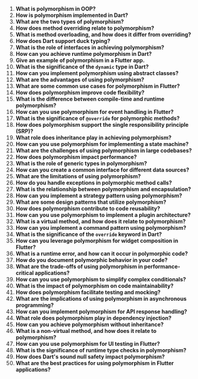 1. **What is polymorphism in OOP?**
2. **How is polymorphism implemented in Dart?**
3. **What are the two types of polymorphism?**
4. **How does method overriding relate to polymorphism?**
5. **What is method overloading, and how does it differ from overriding?**
6. **How does Dart support duck typing?**
7. **What is the role of interfaces in achieving polymorphism?**
8. **How can you achieve runtime polymorphism in Dart?**
9. **Give an example of polymorphism in a Flutter app.**
10. **What is the significance of the `dynamic` type in Dart?**
11. **How can you implement polymorphism using abstract classes?**
12. **What are the advantages of using polymorphism?**
13. **What are some common use cases for polymorphism in Flutter?**
14. **How does polymorphism improve code flexibility?**
15. **What is the difference between compile-time and runtime polymorphism?**
16. **How can you use polymorphism for event handling in Flutter?**
17. **What is the significance of `@override` for polymorphic methods?**
18. **How does polymorphism support the single responsibility principle (SRP)?**
19. **What role does inheritance play in achieving polymorphism?**
20. **How can you use polymorphism for implementing a state machine?**
21. **What are the challenges of using polymorphism in large codebases?**
22. **How does polymorphism impact performance?**
23. **What is the role of generic types in polymorphism?**
24. **How can you create a common interface for different data sources?**
25. **What are the limitations of using polymorphism?**
26. **How do you handle exceptions in polymorphic method calls?**
27. **What is the relationship between polymorphism and encapsulation?**
28. **How can you implement a strategy pattern using polymorphism?**
29. **What are some design patterns that utilize polymorphism?**
30. **How does polymorphism contribute to code reusability?**
31. **How can you use polymorphism to implement a plugin architecture?**
32. **What is a virtual method, and how does it relate to polymorphism?**
33. **How can you implement a command pattern using polymorphism?**
34. **What is the significance of the `override` keyword in Dart?**
35. **How can you leverage polymorphism for widget composition in Flutter?**
36. **What is a runtime error, and how can it occur in polymorphic code?**
37. **How do you document polymorphic behavior in your code?**
38. **What are the trade-offs of using polymorphism in performance-critical applications?**
39. **How can you use polymorphism to simplify complex conditionals?**
40. **What is the impact of polymorphism on code maintainability?**
41. **How does polymorphism facilitate testing and mocking?**
42. **What are the implications of using polymorphism in asynchronous programming?**
43. **How can you implement polymorphism for API response handling?**
44. **What role does polymorphism play in dependency injection?**
45. **How can you achieve polymorphism without inheritance?**
46. **What is a non-virtual method, and how does it relate to polymorphism?**
47. **How can you use polymorphism for UI testing in Flutter?**
48. **What is the significance of runtime type checks in polymorphism?**
49. **How does Dart's sound null safety impact polymorphism?**
50. **What are the best practices for using polymorphism in Flutter applications?**
